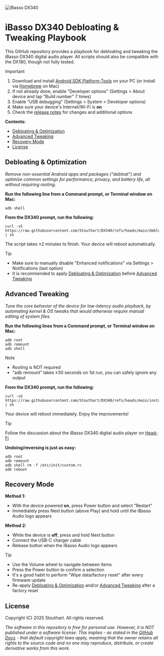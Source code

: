 <!-- v6.1b, Copyright (C) 2025 Stouthart. All rights reserved. -->

![iBasso DX340]

# iBasso DX340 Debloating & Tweaking Playbook

This GitHub repository provides a playbook for debloating and tweaking the iBasso DX340 digital audio player. All scripts should also be compatible with the DX180, though not fully tested.

> [!IMPORTANT]
>
> 1. Download and install [Android SDK Platform-Tools] on your PC (or install via [Homebrew] on Mac)
> 2. If not already done, enable "Developer options" (Settings > About device and tap “Build number” 7 times)
> 3. Enable "USB debugging" (Settings > System > Developer options)
> 4. Make sure your device's Internet/Wi-Fi is **on**
> 5. Check the [release notes] for changes and additional options

**Contents:**

- [Debloating & Optimization]
- [Advanced Tweaking]
- [Recovery Mode](#recovery-mode)
- [License](#license)

## Debloating & Optimization

_Remove non-essential Android apps and packages ("debloat") and optimize common settings for performance, privacy, and battery life, all without requiring rooting._

**Run the following line from a Command prompt, or Terminal window on Mac:**

```
adb shell
```

**From the DX340 prompt, run the following:**

```
curl -sS https://raw.githubusercontent.com/Stouthart/DX340/refs/heads/main/debloat.sh | sh
```

The script takes ±2 minutes to finish. Your device will reboot automatically.

> [!TIP]
>
> - Make sure to manually disable "Enhanced notifications" via Settings > Notifications (last option)
> - It is recommended to apply [Debloating & Optimization] before [Advanced Tweaking]

## Advanced Tweaking

_Tune the core behavior of the device for low-latency audio playback, by automating kernel & OS tweaks that would otherwise require manual editing of system files._

**Run the following lines from a Command prompt, or Terminal window on Mac:**

```
adb root
adb remount
adb shell
```

> [!NOTE]
>
> - Rooting is NOT required
> - "adb remount" takes ±30 seconds on 1st run, you can safely ignore any output

**From the DX340 prompt, run the following:**

```
curl -sS https://raw.githubusercontent.com/Stouthart/DX340/refs/heads/main/install.sh | sh
```

Your device will reboot immediately. Enjoy the improvements!

> [!TIP]
> Follow the discussion about the iBasso DX340 digital audio player on [Head-Fi]

**Undoing/reversing is just as easy:**

```
adb root
adb remount
adb shell rm -f /etc/init/custom.rc
adb reboot
```

## Recovery Mode

**Method 1:**

- With the device powered **on**, press Power button and select "Restart"
- Immediately press Next button (above Play) and hold until the iBasso Audio logo appears
<!-- https://www.head-fi.org/threads/dx320-rohm-dac-chips-android-11-amp11mk2s-new-fw-2-07.962274/page-188#post-17009540 -->

**Method 2:**

- While the device is **off**, press and hold Next button
- Connect the USB-C charger cable
- Release button when the iBasso Audio logo appears
<!-- https://www.head-fi.org/threads/ibasso-dx300-qualcomm-snapdragon-660-octa-core-6gb-ram-new-firmware-2-00-android-11.943221/page-353#post-16285599 -->

> [!TIP]
>
> - Use the Volume wheel to navigate between items
> - Press the Power button to confirm a selection
> - It's a good habit to perform "Wipe data/factory reset" after every firmware update
> - Re-apply [Debloating & Optimization] and/or [Advanced Tweaking] after a factory reset

## License

Copyright (C) 2025 Stouthart. All rights reserved.

_The software in this repository is free for personal use. However, it is NOT published under a software license. This implies - as stated in the [GitHub Docs] - that default copyright laws apply, meaning that the owner retains all rights to the source code and no one may reproduce, distribute, or create derivative works from this work._

[iBasso DX340]: https://ibasso.com/wp-content/uploads/2024/12/2024-12-24469.webp
[Android SDK Platform-Tools]: https://developer.android.com/tools/releases/platform-tools
[Homebrew]: https://formulae.brew.sh/cask/android-platform-tools
[release notes]: https://github.com/Stouthart/DX340/blob/main/RELEASE.md
[Debloating & Optimization]: #debloating--optimization
[Advanced Tweaking]: #advanced-tweaking
[Head-Fi]: https://www.head-fi.org/threads/dx340-ibasso-developed-discret-dac-easily-replaceable-batteries-amp-modules-new-firmware-on-1st-page-v1-01-local-update.974099/
[GitHub Docs]: https://docs.github.com/en/repositories/managing-your-repositorys-settings-and-features/customizing-your-repository/licensing-a-repository
